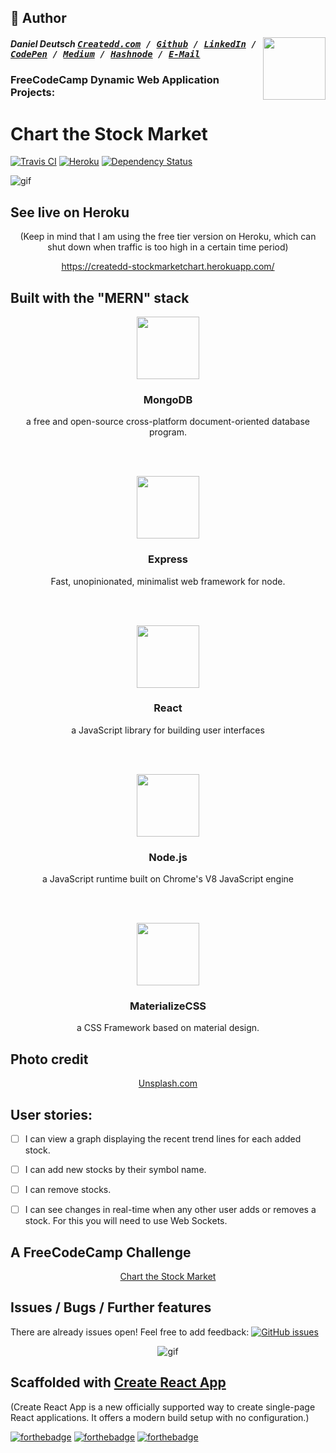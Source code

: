 ## 📝 Author
[<img src="https://avatars1.githubusercontent.com/u/22077628?v=3&u=927102473ec4fcc03ac2f6200740a9faff91fd55&s=400" align="right" height="100">](http://ddcreationstudios.at/)

##### Daniel Deutsch <kbd>[Createdd.com](http://createdd.com/) / [Github](https://www.freecodecamp.com/ddcreationstudios) / [LinkedIn](https://www.linkedin.com/in/daniel-deutsch-b95611127) / [CodePen](http://codepen.io/ddcreationstudios/)  / [Medium](https://medium.com/@ddcreationstudi) / [Hashnode](https://hashnode.com/@DDCreationStudio) / [E-Mail](mailto:dd@createdd.com)</kbd>


### FreeCodeCamp Dynamic Web Application Projects:
# Chart the Stock Market
[![Travis CI](https://travis-ci.org/DDCreationStudios/ChartTheStockMarket.svg?branch=master)](https://travis-ci.org/DDCreationStudios/ChartTheStockMarket) [![Heroku](http://heroku-badge.herokuapp.com/?app=createdd-stockmarketchart&style=flat&svg=1)](https://createdd-stockmarketchart.herokuapp.com/) [![Dependency Status](https://gemnasium.com/badges/github.com/DDCreationStudios/ChartTheStockMarket.svg)](https://gemnasium.com/github.com/DDCreationStudios/ChartTheStockMarket)


<img src="http://g.recordit.co/1hzd8ISznt.gif" alt="gif"/>

<!--- ![img](./public/img/screenshot.png) -->

## See live on Heroku


<p align="center">(Keep in mind that I am using the free tier version on Heroku, which can shut down when traffic is too high in a certain time period)</p>
<p align="center"> 
<a href="https://createdd-stockmarketchart.herokuapp.com/">https://createdd-stockmarketchart.herokuapp.com/</a>
</p>


## Built with the "MERN" stack 

<p align="center">
<a href="https://www.mongodb.com/">
    <img src="https://github.com/mongodb-js/leaf/blob/master/dist/mongodb-leaf_256x256.png?raw=true" width="100">
  </a>
</p>
<p align="center">
  <h3 align="center">MongoDB</h3>
  <p align="center">
    a free and open-source cross-platform document-oriented database program. 
</p>
<br>
<br>
<p align="center">
<a href="https://www.mongodb.com/">
    <img src="https://camo.githubusercontent.com/fc61dcbdb7a6e49d3adecc12194b24ab20dfa25b/68747470733a2f2f692e636c6f756475702e636f6d2f7a6659366c4c376546612d3330303078333030302e706e67" width="100">
  </a>
</p>
<p align="center">
  <h3 align="center">Express</h3>
  <p align="center">
    Fast, unopinionated, minimalist web framework for node.
</p>
<br>
<br>
<p align="center">
<a href="https://facebook.github.io/react/">
    <img src="https://upload.wikimedia.org/wikipedia/en/thumb/a/a7/React-icon.svg/1024px-React-icon.svg.png" width="100">
  </a>
</p>
<p align="center">
  <h3 align="center">React</h3>
  <p align="center">
    a JavaScript library for building user interfaces
</p>
<br>
<br>
<p align="center">
  <a href="https://nodejs.org/en/">
    <img src="https://camo.githubusercontent.com/9c24355bb3afbff914503b663ade7beb341079fa/68747470733a2f2f6e6f64656a732e6f72672f7374617469632f696d616765732f6c6f676f2d6c696768742e737667" width="100">
  </a>
</p>
<p align="center">
  <h3 align="center">Node.js</h3>
  <p align="center">
    a JavaScript runtime built on Chrome's V8 JavaScript engine
</p>
<br>
<br>
<p align="center">
  <a href="http://materializecss.com/">
    <img src="http://materializecss.com/res/materialize.svg" width="100">
  </a>
</p>
<p align="center">
  <h3 align="center">MaterializeCSS</h3>
  <p align="center">
     a CSS Framework based on material design.
</p>


## Photo credit

<p align="center">
<a href="https://unsplash.com">Unsplash.com</a>
</p>


## User stories:

- [ ] I can view a graph displaying the recent trend lines for each added stock.

- [ ] I can add new stocks by their symbol name.

- [ ] I can remove stocks.

- [ ]  I can see changes in real-time when any other user adds or removes a stock. For this you will need to use Web Sockets.

## A FreeCodeCamp Challenge

<p align="center">
<a href="https://www.freecodecamp.org/challenges/chart-the-stock-market">Chart the Stock Market</a>
</p>

## Issues / Bugs / Further features 

There are already issues open! Feel free to add feedback: [![GitHub issues](https://img.shields.io/github/issues/DDCreationStudios/votingApp.svg?colorB=b342f4)](https://github.com/DDCreationStudios/votingApp/issues)


<p align="center"><img src="" alt="gif"/></p>

## Scaffolded with [Create React App](https://github.com/facebookincubator/create-react-app)

(Create React App is a new officially supported way to create single-page React applications. It offers a modern build setup with no configuration.)

[![forthebadge](http://forthebadge.com/images/badges/60-percent-of-the-time-works-every-time.svg)](http://forthebadge.com) [![forthebadge](http://forthebadge.com/images/badges/built-with-science.svg)](http://forthebadge.com) [![forthebadge](http://forthebadge.com/images/badges/as-seen-on-tv.svg)](http://forthebadge.com)
